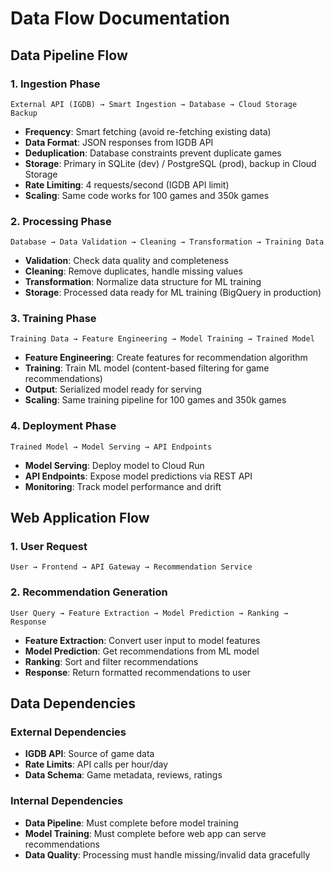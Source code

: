 # Data Flow Documentation

## Data Pipeline Flow

### 1. Ingestion Phase

```text
External API (IGDB) → Smart Ingestion → Database → Cloud Storage Backup
```

- **Frequency**: Smart fetching (avoid re-fetching existing data)
- **Data Format**: JSON responses from IGDB API
- **Deduplication**: Database constraints prevent duplicate games
- **Storage**: Primary in SQLite (dev) / PostgreSQL (prod), backup in Cloud Storage
- **Rate Limiting**: 4 requests/second (IGDB API limit)
- **Scaling**: Same code works for 100 games and 350k games

### 2. Processing Phase

```text
Database → Data Validation → Cleaning → Transformation → Training Data
```

- **Validation**: Check data quality and completeness
- **Cleaning**: Remove duplicates, handle missing values
- **Transformation**: Normalize data structure for ML training
- **Storage**: Processed data ready for ML training (BigQuery in production)

### 3. Training Phase

```text
Training Data → Feature Engineering → Model Training → Trained Model
```

- **Feature Engineering**: Create features for recommendation algorithm
- **Training**: Train ML model (content-based filtering for game recommendations)
- **Output**: Serialized model ready for serving
- **Scaling**: Same training pipeline for 100 games and 350k games

### 4. Deployment Phase

```text
Trained Model → Model Serving → API Endpoints
```

- **Model Serving**: Deploy model to Cloud Run
- **API Endpoints**: Expose model predictions via REST API
- **Monitoring**: Track model performance and drift

## Web Application Flow

### 1. User Request

```text
User → Frontend → API Gateway → Recommendation Service
```

### 2. Recommendation Generation

```text
User Query → Feature Extraction → Model Prediction → Ranking → Response
```

- **Feature Extraction**: Convert user input to model features
- **Model Prediction**: Get recommendations from ML model
- **Ranking**: Sort and filter recommendations
- **Response**: Return formatted recommendations to user

## Data Dependencies

### External Dependencies

- **IGDB API**: Source of game data
- **Rate Limits**: API calls per hour/day
- **Data Schema**: Game metadata, reviews, ratings

### Internal Dependencies

- **Data Pipeline**: Must complete before model training
- **Model Training**: Must complete before web app can serve recommendations
- **Data Quality**: Processing must handle missing/invalid data gracefully
